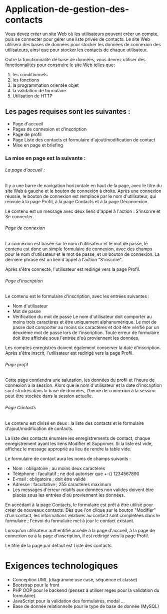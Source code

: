 # Application-de-gestion-des-contacts
Vous devez créer un site Web où les utilisateurs peuvent créer un compte, puis se connecter pour gérer une liste privée de contacts. Le site Web utilisera des bases de données pour stocker les données de connexion des utilisateurs, ainsi que pour stocker les contacts de chaque utilisateur.

Outre la fonctionnalité de base de données, vous devrez utiliser des fonctionnalités pour construire le site Web telles que:

1. les conditionnels
2. les fonctions
3. la programmation orientée objet
4. la validation de formulaire
5. Utilisation de HTTP
## Les pages requises sont les suivantes :

- Page d'accueil
- Pages de connexion et d'inscription
- Page de profil
- Page Liste des contacts et formulaire d'ajout/modification de contact
- Mise en page et briefing

### La mise en page est la suivante :

###### La page d'accueil :

Il y a une barre de navigation horizontale en haut de la page, avec le titre du site Web à gauche et le bouton de connexion à droite. Après une connexion réussie, le bouton de connexion est remplacé par le nom d'utilisateur, qui renvoie à la page Profil, à la page Contacts et à la page Déconnexion.

Le contenu est un message avec deux liens d'appel à l'action : S'inscrire et Se connecter.

###### Page de connexion

La connexion est basée sur le nom d'utilisateur et le mot de passe, le contenu est donc un simple formulaire de connexion, avec des champs pour le nom d'utilisateur et le mot de passe, et un bouton de connexion. La dernière phrase est un lien d'appel à l'action "S'inscrire".

Après s'être connecté, l'utilisateur est redirigé vers la page Profil.

###### Page d'inscription

Le contenu est le formulaire d'inscription, avec les entrées suivantes :

- Nom d'utilisateur
- Mot de passe
- Vérification du mot de passe
Le nom d'utilisateur doit comporter au moins trois caractères et être uniquement alphanumérique. Le mot de passe doit comporter au moins six caractères et doit être vérifié par un deuxième mot de passe lors de l'inscription. Toute erreur de formulaire doit être affichée sous l'entrée d'où proviennent les données,

Les comptes enregistrés doivent également conserver la date d'inscription. Après s'être inscrit, l'utilisateur est redirigé vers la page Profil.

###### Page profil

Cette page contiendra une salutation, les données du profil et l'heure de connexion à la session. Alors que le nom d'utilisateur et la date d'inscription sont stockés dans la base de données, l'heure de connexion à la session peut être stockée dans la session actuelle.

###### Page Contacts

Le contenu est divisé en deux : la liste des contacts et le formulaire d'ajout/modification de contacts.

La liste des contacts énumère les enregistrements de contact, chaque enregistrement ayant les liens Modifier et Supprimer. Si la liste est vide, affichez le message approprié au lieu de rendre la table vide.

Le formulaire de contact aura les noms de champs suivants :

- Nom : obligatoire ; au moins deux caractères
- Téléphone : facultatif ; ne doit autoriser que +-() 1234567890
- E-mail : obligatoire ; doit être validé
- Adresse : facultative ; 255 caractères maximum
- Les messages d'erreur relatifs aux données non valides doivent être placés sous les entrées d'où proviennent les données.

En accédant à la page Contacts, le formulaire est prêt à être utilisé pour créer de nouveaux contacts. Dès que l'on clique sur le bouton "Modifier" d'un contact, les informations relatives au contact sont complétées dans le formulaire ; l'envoi du formulaire met à jour le contact existant.

Lorsqu'un utilisateur authentifié accède à la page d'accueil, à la page de connexion ou à la page d'inscription, il est redirigé vers la page Profil.

Le titre de la page par défaut est Liste des contacts.

# Exigences technologiques

- Conception UML (diagramme use case, séquence et classe)
- Bootstrap pour le front
- PHP OOP pour le backend (pensez à utiliser regex pour la validation du formulaire).
- JavaScript pour la validation des formulaires, modal ...
- Base de donnée relationnelle pour le type de base de donnée (MySQL)
​